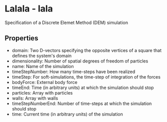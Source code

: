 # Lalala - lala

Specification of a Discrete Elemet Method (DEM) simulation

## Properties
 * domain: Two D-vectors specifying the opposite vertices of a square that defines the system's domain
 * dimensionality: Number of spatial degrees of freedom of particles
 * name: Name of the simulation
 * timeStepNumber: How many time-steps have been realized
 * timeStep: For soft-simulations, the time-step of integration of the forces
 * bodyForce: External body force
 * timeEnd: Time (in arbitrary units) at which the simulation should stop
 * particles: Array with particles
 * walls: Array with walls
 * timeStepNumberEnd: Number of time-steps at which the simulation should stop
 * time: Current time (in arbitrary units) of the simulation
